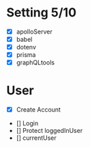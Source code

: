 # Setting 5/10

- [x] apolloServer
- [x] babel
- [x] dotenv
- [x] prisma
- [x] graphQLtools

# User

- [x] Create Account
- [] Login
- [] Protect loggedInUser
- [] currentUser

